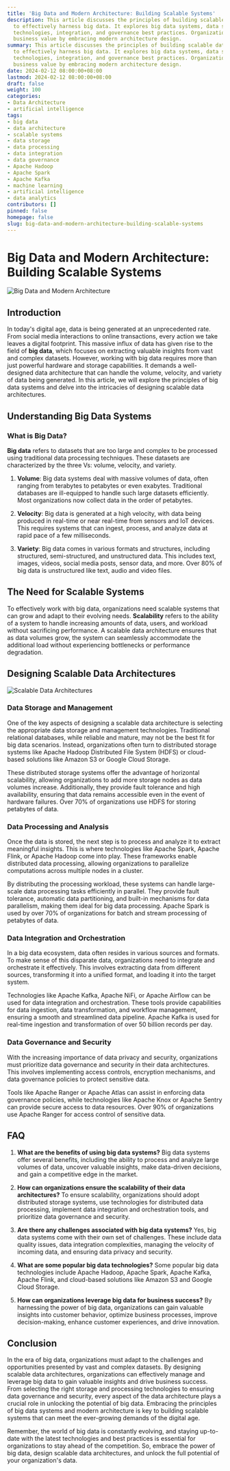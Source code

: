 ```yaml
---
title: 'Big Data and Modern Architecture: Building Scalable Systems'
description: This article discusses the principles of building scalable data architectures
  to effectively harness big data. It explores big data systems, data storage, processing
  technologies, integration, and governance best practices. Organizations can unlock
  business value by embracing modern architecture design.
summary: This article discusses the principles of building scalable data architectures
  to effectively harness big data. It explores big data systems, data storage, processing
  technologies, integration, and governance best practices. Organizations can unlock
  business value by embracing modern architecture design.
date: 2024-02-12 08:00:00+08:00
lastmod: 2024-02-12 08:00:00+08:00
draft: false
weight: 100
categories:
- Data Architecture
- artificial intelligence
tags:
- big data
- data architecture
- scalable systems
- data storage
- data processing
- data integration
- data governance
- Apache Hadoop
- Apache Spark
- Apache Kafka
- machine learning
- artificial intelligence
- data analytics
contributors: []
pinned: false
homepage: false
slug: big-data-and-modern-architecture-building-scalable-systems
---
```



# Big Data and Modern Architecture: Building Scalable Systems

![Big Data and Modern Architecture](https://cdn.sa.net/2024/02/11/4aU2yKkGjtgW9T7.png)

## Introduction
In today's digital age, data is being generated at an unprecedented rate. From social media interactions to online transactions, every action we take leaves a digital footprint. This massive influx of data has given rise to the field of **big data**, which focuses on extracting valuable insights from vast and complex datasets. However, working with big data requires more than just powerful hardware and storage capabilities. It demands a well-designed data architecture that can handle the volume, velocity, and variety of data being generated. In this article, we will explore the principles of big data systems and delve into the intricacies of designing scalable data architectures.

## Understanding Big Data Systems
### What is Big Data?
**Big data** refers to datasets that are too large and complex to be processed using traditional data processing techniques. These datasets are characterized by the three Vs: volume, velocity, and variety.

1. **Volume**: Big data systems deal with massive volumes of data, often ranging from terabytes to petabytes or even exabytes. Traditional databases are ill-equipped to handle such large datasets efficiently. Most organizations now collect data in the order of petabytes.

2. **Velocity**: Big data is generated at a high velocity, with data being produced in real-time or near real-time from sensors and IoT devices. This requires systems that can ingest, process, and analyze data at rapid pace of a few milliseconds. 

3. **Variety**: Big data comes in various formats and structures, including structured, semi-structured, and unstructured data. This includes text, images, videos, social media posts, sensor data, and more. Over 80% of big data is unstructured like text, audio and video files.

## The Need for Scalable Systems
To effectively work with big data, organizations need scalable systems that can grow and adapt to their evolving needs. **Scalability** refers to the ability of a system to handle increasing amounts of data, users, and workload without sacrificing performance. A scalable data architecture ensures that as data volumes grow, the system can seamlessly accommodate the additional load without experiencing bottlenecks or performance degradation. 

## Designing Scalable Data Architectures

![Scalable Data Architectures](https://cdn.sa.net/2024/02/11/XYDPNWBGIgQJ9xa.png)

### Data Storage and Management
One of the key aspects of designing a scalable data architecture is selecting the appropriate data storage and management technologies. Traditional relational databases, while reliable and mature, may not be the best fit for big data scenarios. Instead, organizations often turn to distributed storage systems like Apache Hadoop Distributed File System (HDFS) or cloud-based solutions like Amazon S3 or Google Cloud Storage.

These distributed storage systems offer the advantage of horizontal scalability, allowing organizations to add more storage nodes as data volumes increase. Additionally, they provide fault tolerance and high availability, ensuring that data remains accessible even in the event of hardware failures. Over 70% of organizations use HDFS for storing petabytes of data.

### Data Processing and Analysis
Once the data is stored, the next step is to process and analyze it to extract meaningful insights. This is where technologies like Apache Spark, Apache Flink, or Apache Hadoop come into play. These frameworks enable distributed data processing, allowing organizations to parallelize computations across multiple nodes in a cluster. 

By distributing the processing workload, these systems can handle large-scale data processing tasks efficiently in parallel. They provide fault tolerance, automatic data partitioning, and built-in mechanisms for data parallelism, making them ideal for big data processing. Apache Spark is used by over 70% of organizations for batch and stream processing of petabytes of data.

### Data Integration and Orchestration
In a big data ecosystem, data often resides in various sources and formats. To make sense of this disparate data, organizations need to integrate and orchestrate it effectively. This involves extracting data from different sources, transforming it into a unified format, and loading it into the target system.

Technologies like Apache Kafka, Apache NiFi, or Apache Airflow can be used for data integration and orchestration. These tools provide capabilities for data ingestion, data transformation, and workflow management, ensuring a smooth and streamlined data pipeline. Apache Kafka is used for real-time ingestion and transformation of over 50 billion records per day.

### Data Governance and Security  
With the increasing importance of data privacy and security, organizations must prioritize data governance and security in their data architectures. This involves implementing access controls, encryption mechanisms, and data governance policies to protect sensitive data.

Tools like Apache Ranger or Apache Atlas can assist in enforcing data governance policies, while technologies like Apache Knox or Apache Sentry can provide secure access to data resources. Over 90% of organizations use Apache Ranger for access control of sensitive data.

## FAQ
1. **What are the benefits of using big data systems?**
    Big data systems offer several benefits, including the ability to process and analyze large volumes of data, uncover valuable insights, make data-driven decisions, and gain a competitive edge in the market.

2. **How can organizations ensure the scalability of their data architectures?**
   To ensure scalability, organizations should adopt distributed storage systems, use technologies for distributed data processing, implement data integration and orchestration tools, and prioritize data governance and security.

3. **Are there any challenges associated with big data systems?**
   Yes, big data systems come with their own set of challenges. These include data quality issues, data integration complexities, managing the velocity of incoming data, and ensuring data privacy and security.
   
4. **What are some popular big data technologies?**
   Some popular big data technologies include Apache Hadoop, Apache Spark, Apache Kafka, Apache Flink, and cloud-based solutions like Amazon S3 and Google Cloud Storage.
   
5. **How can organizations leverage big data for business success?**
   By harnessing the power of big data, organizations can gain valuable insights into customer behavior, optimize business processes, improve decision-making, enhance customer experiences, and drive innovation.

## Conclusion
In the era of big data, organizations must adapt to the challenges and opportunities presented by vast and complex datasets. By designing scalable data architectures, organizations can effectively manage and leverage big data to gain valuable insights and drive business success. From selecting the right storage and processing technologies to ensuring data governance and security, every aspect of the data architecture plays a crucial role in unlocking the potential of big data. Embracing the principles of big data systems and modern architecture is key to building scalable systems that can meet the ever-growing demands of the digital age.

Remember, the world of big data is constantly evolving, and staying up-to-date with the latest technologies and best practices is essential for organizations to stay ahead of the competition. So, embrace the power of big data, design scalable data architectures, and unlock the full potential of your organization's data.
